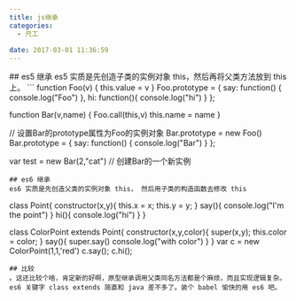 ```yaml
---
title: js继承
categories:
  - 尺工
 
date: 2017-03-01 11:36:59
---
```

<p></p>
<!-- more -->
## es5 继承
es5 实质是先创造子类的实例对象 this，然后再将父类方法放到 this 上。
```
function Foo(v) {
    this.value = v
}
Foo.prototype = {
   	say: function() {
		console.log("Foo")
	},
	hi: function(){
		console.log("hi")
	}
};

function Bar(v,name) {
	Foo.call(this,v)
	this.name = name
}

// 设置Bar的prototype属性为Foo的实例对象
Bar.prototype = new Foo()
Bar.prototype = {
   	say: function() {
		console.log("Bar")
	}
};

var test = new Bar(2,"cat") // 创建Bar的一个新实例

```
## es6 继承
es6 实质是先创造父类的实例对象 this， 然后用子类的构造函数去修改 this
```
class Point{
	constructor(x,y){
		this.x = x;
		this.y = y;
	}
	say(){
		console.log("I'm the point")
	}
	hi(){
		console.log("hi")
	}
}

class ColorPoint extends Point{
	constructor(x,y,color){
		super(x,y);
		this.color = color;
	}
	say(){
		super.say()
		console.log("with color")
	}
}
var c = new ColorPoint(1,1,'red')
c.say();
c.hi();
```
## 比较
。这还比较个啥，肯定新的好啊，原型继承调用父类同名方法都是个麻烦，而且实现逻辑复杂。es6 关键字 class extends 简直和 java 差不多了。装个 babel 愉快的用 es6 吧。